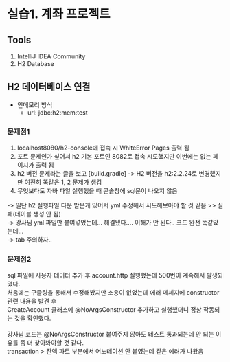 # 실습1. 계좌 프로젝트

<h2> Tools </h2>

1. IntelliJ IDEA Community
2. H2 Database

## H2 데이터베이스 연결

- 인메모리 방식
  - url: jdbc:h2:mem:test

### 문제점1
1. localhost8080/h2-console에 접속 시 WhiteError Pages 출력 됨
2. 포트 문제인가 싶어서 h2 기본 포트인 8082로 접속 시도했지만 이번에는 없는 페이지가 출력 됨
3. h2 버전 문제라는 글을 보고 [build.gradle] -> H2 버전을 h2:2.2.24로 변경했지만 여전히 똑같은 1, 2 문제가 생김
4. 무엇보다도 자바 파일 실행했을 때 콘솔창에 sql문이 나오지 않음

  -> 일단 h2 실행파일 다운 받은게 있어서 yml 수정해서 시도해보아야 할 것 같음 >> 실패(테이블 생성 안 됨)</br>
  -> 강사님 yml 파일만 붙여넣었는데... 해결됐다.... 이해가 안 된다.. 코드 완전 똑같았는데...</br>
  -> tab 주의하자..</br>


### 문제점2
<p>
  sql 파일에 사용자 데이터 추가 후 account.http 실행했는데 500번이 계속해서 발생되었다.<br>
  처음에는 구글링을 통해서 수정해봤지만 소용이 없었는데 에러 메세지에 constructor 관련 내용을 발견 후<br>
  CreateAccount 클래스에 @NoArgsConstructor 추가하고 실행했더니 정상 작동되는 것을 확인했다.<br>
  <br>
  강사님 코드는 @NoArgsConstructor 붙여주지 않아도 테스트 통과되는데 안 되는 이유를 좀 더 찾아봐야할 것 같다.<br>
  transaction > 잔액 파트 부분에서 어노테이션 안 붙였는데 같은 에러가 나왔음

</p>